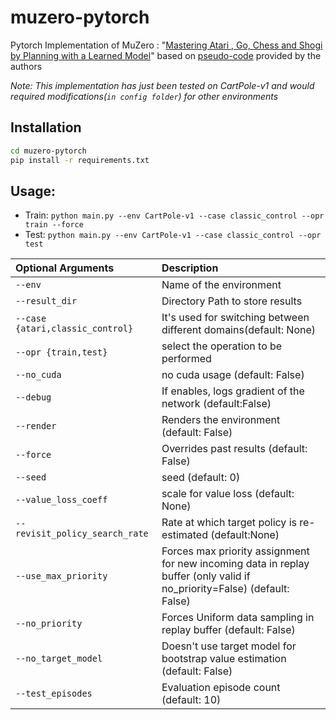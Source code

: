 # muzero-pytorch
Pytorch Implementation of MuZero : "[Mastering Atari , Go, Chess and Shogi by Planning with a Learned Model](https://arxiv.org/pdf/1911.08265.pdf)"  based on [pseudo-code](https://arxiv.org/src/1911.08265v1/anc/pseudocode.py) provided by the authors

_Note: This implementation has just been tested on CartPole-v1 and would required modifications(`in config folder`) for other environments_

## Installation
```bash
cd muzero-pytorch
pip install -r requirements.txt
```

## Usage:

* Train: ```python main.py --env CartPole-v1 --case classic_control --opr train --force```
* Test: ```python main.py --env CartPole-v1 --case classic_control --opr test```

|Optional Arguments | Description|
|:-------------|:-------------|
| `--env`|             Name of the environment|
| `--result_dir` | Directory Path to store results |
| `--case {atari,classic_control}` |It's used for switching between different domains(default: None)|
| `--opr {train,test}` | select the operation to be performed|
| `--no_cuda`           |  no cuda usage (default: False)|
| `--debug`              | If enables, logs gradient of the network (default:False)|
| `--render`             | Renders the environment (default: False)|
| `--force`             |  Overrides past results (default: False)|
| `--seed`            |seed (default: 0)|
| `--value_loss_coeff` |    scale for value loss (default: None)|
| `--revisit_policy_search_rate` |Rate at which target policy is re-estimated (default:None)|
| `--use_max_priority`    | Forces max priority assignment for new incoming data in replay buffer (only valid if no_priority=False) (default: False) |
| `--no_priority`         | Forces Uniform data sampling in replay buffer (default: False)|
| `--no_target_model`     | Doesn't use target model for bootstrap value estimation (default: False)|
| `--test_episodes` |Evaluation episode count (default: 10)|

